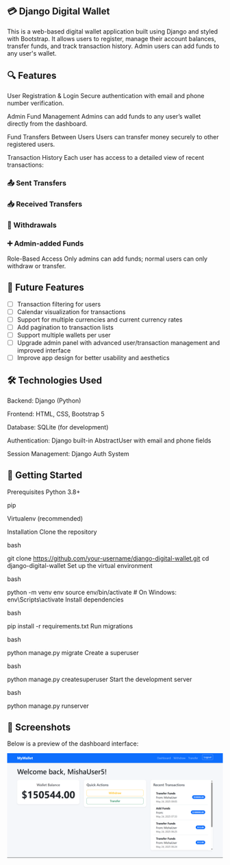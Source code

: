 ## 💳 Django Digital Wallet
This is a web-based digital wallet application built using Django and styled with Bootstrap. It allows users to register, manage their account balances, transfer funds, and track transaction history. Admin users can add funds to any user's wallet.

## 🔍 Features
User Registration & Login
Secure authentication with email and phone number verification.

Admin Fund Management
Admins can add funds to any user’s wallet directly from the dashboard.

Fund Transfers Between Users
Users can transfer money securely to other registered users.

Transaction History
Each user has access to a detailed view of recent transactions:

### 📤 Sent Transfers

### 📥 Received Transfers

### 💸 Withdrawals

### ➕ Admin-added Funds

Role-Based Access
Only admins can add funds; normal users can only withdraw or transfer.

## 📅 Future Features

- [ ] Transaction filtering for users
- [ ] Calendar visualization for transactions
- [ ] Support for multiple currencies and current currency rates
- [ ] Add pagination to transaction lists
- [ ] Support multiple wallets per user
- [ ] Upgrade admin panel with advanced user/transaction management and improved interface
- [ ] Improve app design for better usability and aesthetics

## 🛠️ Technologies Used
Backend: Django (Python)

Frontend: HTML, CSS, Bootstrap 5

Database: SQLite (for development)

Authentication: Django built-in AbstractUser with email and phone fields

Session Management: Django Auth System

## 🚀 Getting Started
Prerequisites
Python 3.8+

pip

Virtualenv (recommended)

Installation
Clone the repository

bash

git clone https://github.com/your-username/django-digital-wallet.git
cd django-digital-wallet
Set up the virtual environment

bash

python -m venv env
source env/bin/activate  # On Windows: env\Scripts\activate
Install dependencies

bash

pip install -r requirements.txt
Run migrations

bash

python manage.py migrate
Create a superuser

bash

python manage.py createsuperuser
Start the development server

bash

python manage.py runserver

## 📸 Screenshots

Below is a preview of the dashboard interface:

![Dashboard Screenshot](screenshots/dashboard.png)
